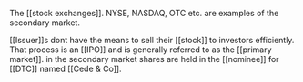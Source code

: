 The [[stock exchanges]]. NYSE, NASDAQ, OTC etc. are examples of the secondary market.

[[Issuer]]s dont have the means to sell their [[stock]] to investors efficiently. That process is an [[IPO]] and is generally referred to as the [[primary market]]. in the secondary market shares are held in the [[nominee]] for [[DTC]]  named [[Cede & Co]]. 